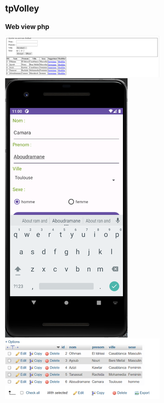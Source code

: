 # tpVolley

## Web view php
![Texte alternatif de l'image](imgs/php.png)
![Texte alternatif de l'image](imgs/android.png)
![Texte alternatif de l'image](imgs/db1.png)
